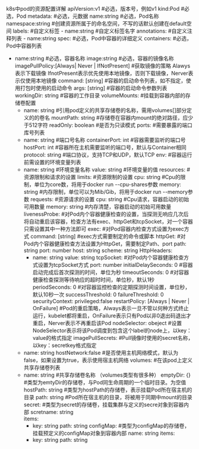 k8s中pod的资源配置详解
apiVersion:v1       					#必选，版本号，例如v1
kind:Pod       					#必选，Pod
metadata:       					#必选，元数据
  name:string       					#必选，Pod名称
  namespace:string    					#创建资源所属于的命名空间，不写的话默认创建在default空间
  labels:      						#自定义标签
    - name:string     		                        #自定义标签名字
  annotations:       					#自定义注释列表
    - name:string
spec:       						#必选，Pod中容器的详细定义
  containers:      					#必选，Pod中容器列表
  - name:string     			                #必选，容器名称
    image:string    			                #必选，容器的镜像名称
    imagePullPolicy:[Always| Never | IfNotPresent]    #获取镜像的策略 Alawys表示下载镜像 IfnotPresent表示优先使用本地镜像，否则下载镜像，Nerver表示仅使用本地镜像
    command: [string]    				#容器的启动命令列表，如不指定，使用打包时使用的启动命令
    args: [string]     					#容器的启动命令参数列表
    workingDir: string    				#容器的工作目录
    volumeMounts:    					#挂载到容器内部的存储卷配置
    - name: string     		                        #引用pod定义的共享存储卷的名称，需用volumes[]部分定义的的卷名
      mountPath: string   				#存储卷在容器内mount的绝对路径，应少于512字符
      readOnly: boolean   				#是否为只读模式
    ports:       					#需要暴露的端口库号列表
    - name: string     		                        #端口号名称
      containerPort: int  				#容器需要监听的端口号
      hostPort: int    					#容器所在主机需要监听的端口号，默认与Container相同
      protocol: string    				#端口协议，支持TCP和UDP，默认TCP
    env:       						#容器运行前需设置的环境变量列表
    - name: string     		                        #环境变量名称
      value: string    					#环境变量的值
    resources:       					#资源限制和请求的设置
      limits:      					#资源限制的设置
        cpu: string    					#Cpu的限制，单位为core数，将用于docker run --cpu-shares参数
        memory: string    				#内存限制，单位可以为Mib/Gib，将用于docker run --memory参数
      requests:      					#资源请求的设置
        cpu: string    					#Cpu请求，容器启动的初始可用数量
        memory: string    				#内存清楚，容器启动的初始可用数量
    livenessProbe:     					#对Pod内个容器健康检查的设置，当探测无响应几次后将自动重启该容器，检查方法有exec、httpGet和tcpSocket，对一个容器只需设置其中一种方法即可
      exec:      					#对Pod容器内检查方式设置为exec方式
        command: [string] 				#exec方式需要制定的命令或脚本
      httpGet:       					#对Pod内个容器健康检查方法设置为HttpGet，需要制定Path、port
        path: string
        port: number
        host: string
        scheme: string
        HttpHeaders:
        - name: string
          value: string
      tcpSocket:     					#对Pod内个容器健康检查方式设置为tcpSocket方式
         port: number
       initialDelaySeconds: 0  				#容器启动完成后首次探测的时间，单位为秒
       timeoutSeconds: 0  				#对容器健康检查探测等待响应的超时时间，单位秒，默认1秒
       periodSeconds: 0   				#对容器监控检查的定期探测时间设置，单位秒，默认10秒一次
       successThreshold: 0
       failureThreshold: 0
       securityContext:
         privileged:false
    restartPolicy: [Always | Never | OnFailure]		#Pod的重启策略，Always表示一旦不管以何种方式终止运行，kubelet都将重启，OnFailure表示只有Pod以非0退出码退出才重启，Nerver表示不再重启该Pod
    nodeSelector: obeject 				#设置NodeSelector表示将该Pod调度到包含这个label的node上，以key：value的格式指定
    imagePullSecrets:    				#Pull镜像时使用的secret名称，以key：secretkey格式指定
    - name: string
    hostNetwork:false     				#是否使用主机网络模式，默认为false，如果设置为true，表示使用宿主机网络
    volumes:       					#在该pod上定义共享存储卷列表
    - name: string     		                        #共享存储卷名称 （volumes类型有很多种）
      emptyDir: {}     					#类型为emtyDir的存储卷，与Pod同生命周期的一个临时目录。为空值
      hostPath: string   				#类型为hostPath的存储卷，表示挂载Pod所在宿主机的目录
        path: string     				#Pod所在宿主机的目录，将被用于同期中mount的目录
      secret:      					#类型为secret的存储卷，挂载集群与定义的secre对象到容器内部
        scretname: string  
        items:     
        - key: string
          path: string
      configMap:     					#类型为configMap的存储卷，挂载预定义的configMap对象到容器内部
        name: string
        items:
        - key: string
          path: string
